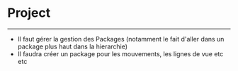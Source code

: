 # Project
---------

- Il faut gérer la gestion des Packages (notamment le fait d'aller dans un package plus haut dans la hierarchie)
- Il faudra créer un package pour les mouvements, les lignes de vue etc etc


